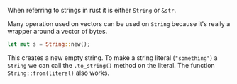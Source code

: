 When referring to strings in rust it is either `String` or `&str`.

Many operation used on vectors can be used on `String` because it's really a wrapper around a vector of bytes.

```rust
let mut s = String::new();
```

This creates a new empty string. To make a string literal (`"something"`) a `String` we can call the `.to_string()` method on the literal. The function `String::from(literal)` also works.

